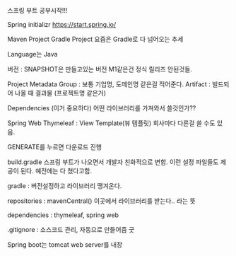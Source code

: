 스프링 부트 공부시작!!!

Spring initializr
https://start.spring.io/

Maven Project
Gradle Project
요즘은 Gradle로 다 넘어오는 추세

Language는 Java

버전 :
SNAPSHOT은 만들고있는 버전
M1같은건 정식 릴리즈 안된것들.


Project Metadata
Group : 보통 기업명, 도메인명 같은걸 적어준다.
Artifact : 빌드되어 나올 때 결과물 (프로젝트명 같은거)

Dependencies (이거 중요하다)
어떤 라이브러리를 가져와서 쓸것인가??

Spring Web
Thymeleaf : View Template(뷰 템플릿) 회사마다 다른걸 쓸 수도 있음.

GENERATE를 누르면 다운로드 진행

build.gradle
스프링 부트가 나오면서 개발자 친화적으로 변함.
이런 설정 파일들도 제공이 된다.
예전에는 다 쳤다고함.

gradle : 버전설정하고 라이브러리 땡겨온다.

repositories : mavenCentral() 이곳에서 라이브러리를 받는다.. 라는 뜻

dependencies : thymeleaf, spring web

.gitignore : 소스코드 관리, 자동으로 만들어줌 굿


Spring boot는 tomcat web server를 내장


